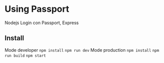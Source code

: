 # Using Passport
Nodejs Login con Passport, Express

## Install
Mode developer
`npm install`
`npm run dev`
Mode production
`npm install`
`npm run build`
`npm start`
